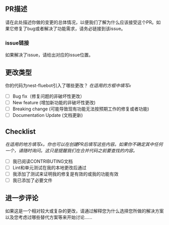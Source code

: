 ## PR描述

请在此处描述你做的变更的总体情况，以便我们了解为什么应该接受这个PR。如果它修复了bug或者解决了功能需求，请务必链接到该issue。

### issue链接
如果解决了issue，请给出对应的issue位置。

## 更改类型

你的代码为nest-fluebot引入了哪些更改？
_在适用的方框中填写`x`_

- [ ] Bug fix（修复问题的非破坏性更改）
- [ ] New feature (增加新功能的非破坏性更改)
- [ ] Breaking change (可能导致现有功能无法按预期工作的修复或者功能)
- [ ] Documentation Update (文档更新)

## Checklist

_在适用的地方填写`x`。你也可以在创建PR后填写这些内容。如果你不确定其中任何一个，请随时询问。这只是提醒我们在合并代码之前要查找的内容。_

- [ ] 我已阅读CONTRIBUTING文档
- [ ] Lint和单元测试在我的本地更改后通过
- [ ] 我添加了测试来证明我的修复是有效的或我的功能有效
- [ ] 我已添加了必要文件

## 进一步评论

如果这是一个相对较大或复杂的更改，请通过解释您为什么选择您所做的解决方案以及您考虑过哪些替代方案等来开始讨论......
